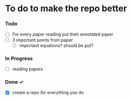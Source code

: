 # To do to make the repo better


### Todo

- [ ] For every paper reading put theh annotated paper 
- [ ] 3 important points from paper   
  - [ ] important equations? should be put?  

### In Progress

- [ ] reading papers

### Done ✓

- [x] create a repo for everything you do
